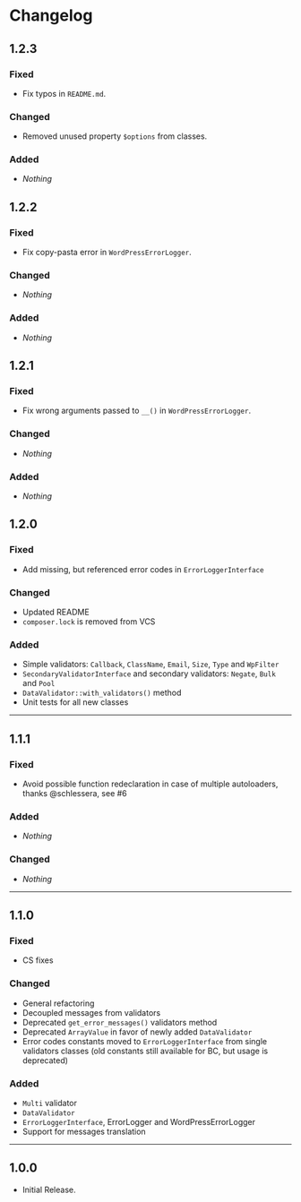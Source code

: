 # Changelog

## 1.2.3

### Fixed

* Fix typos in `README.md`.

### Changed

* Removed unused property `$options` from classes.

### Added

* _Nothing_

## 1.2.2

### Fixed

* Fix copy-pasta error in `WordPressErrorLogger`.

### Changed

* _Nothing_

### Added

* _Nothing_

## 1.2.1

### Fixed

* Fix wrong arguments passed to `__()` in `WordPressErrorLogger`. 

### Changed

* _Nothing_

### Added

* _Nothing_

## 1.2.0

### Fixed

* Add missing, but referenced error codes in `ErrorLoggerInterface` 

### Changed

* Updated README
* `composer.lock` is removed from VCS

### Added

* Simple validators: `Callback`, `ClassName`, `Email`, `Size`, `Type` and `WpFilter`
* `SecondaryValidatorInterface` and secondary validators: `Negate`, `Bulk` and `Pool`
* `DataValidator::with_validators()` method
* Unit tests for all new classes

-----


## 1.1.1

### Fixed

* Avoid possible function redeclaration in case of multiple autoloaders, thanks @schlessera, see #6

### Added

* _Nothing_

### Changed

* _Nothing_

-----


## 1.1.0

### Fixed

* CS fixes

### Changed

* General refactoring
* Decoupled messages from validators
* Deprecated `get_error_messages()` validators method
* Deprecated `ArrayValue` in favor of newly added `DataValidator`
* Error codes constants moved to `ErrorLoggerInterface` from single validators classes (old constants still available for BC, but usage is deprecated)

### Added

* `Multi` validator
* `DataValidator`
* `ErrorLoggerInterface`, ErrorLogger and WordPressErrorLogger
* Support for messages translation

-----

## 1.0.0

* Initial Release.
